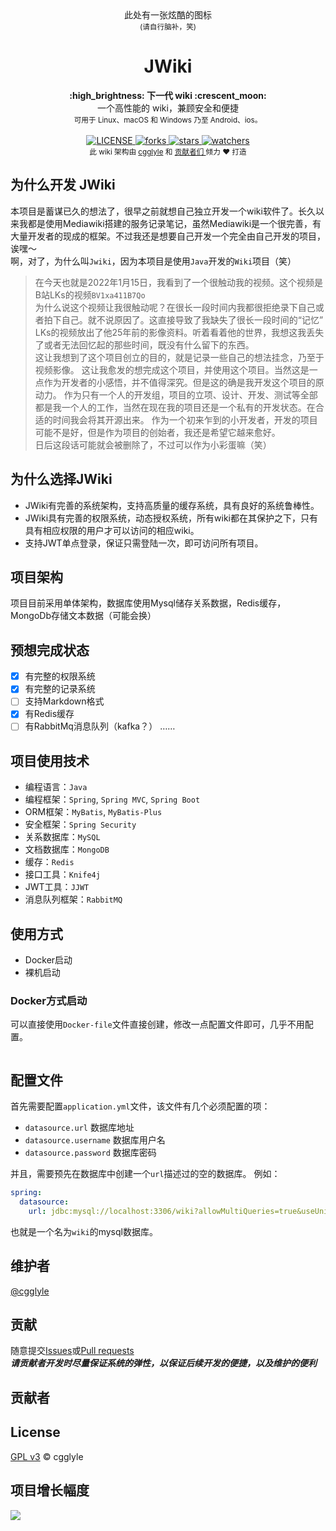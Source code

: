 <div align='center' 
     <h3> 此处有一张炫酷的图标 </h3>
     <br/>
     <sub> (请自行脑补，笑) </sub>
</div>
<h1 align='center'> JWiki </h1>

<div align="center">
  <strong>:high_brightness: 下一代 wiki :crescent_moon:</strong>
  <br>一个高性能的 wiki，兼顾安全和便捷<br>
  <sub>可用于 Linux、macOS 和 Windows 乃至 Android、ios。</sub>
</div>

<br/>

<div align='center'>
  <a href = "LICENSE">
     <img src = "https://img.shields.io/github/license/cgglyle/JWiki.svg" alt = "LICENSE"/>
  </a>
  <a href = "forks">
     <img src = "https://img.shields.io/github/forks/cgglyle/JWiki.svg" alt = "forks"/>
  </a>
  <a href = "stars">
     <img src = "https://img.shields.io/github/stars/cgglyle/JWiki.svg" alt = "stars"/>
  </a>
  <a href = "watchers">
     <img src = "https://img.shields.io/github/watchers/cgglyle/JWiki.svg" alt = "watchers"/>
  </a>
</div>

<div align="center">
  <sub>此 wiki 架构由
    <a href="https://github.com/cgglyle">cgglyle</a> 和
    <a href="https://github.com/cgglyle/JWiki/graphs/contributors">
      贡献者们
    </a>
    倾力 ❤︎ 打造</sub>
</div>

## 为什么开发 JWiki
本项目是蓄谋已久的想法了，很早之前就想自己独立开发一个wiki软件了。长久以来我都是使用Mediawiki搭建的服务记录笔记，虽然Mediawiki是一个很完善，有大量开发者的现成的框架。不过我还是想要自己开发一个完全由自己开发的项目，诶嘿～  
啊，对了，为什么叫``Jwiki``，因为本项目是使用``Java``开发的``Wiki``项目（笑）  


>在今天也就是2022年1月15日，我看到了一个很触动我的视频。这个视频是B站LKs的视频`BV1xa411B7Qo`  
为什么说这个视频让我很触动呢？在很长一段时间内我都很拒绝录下自己或者拍下自己。就不说原因了。这直接导致了我缺失了很长一段时间的“记忆”  
LKs的视频放出了他25年前的影像资料。听着看着他的世界，我想这我丢失了或者无法回忆起的那些时间，既没有什么留下的东西。  
这让我想到了这个项目创立的目的，就是记录一些自己的想法挂念，乃至于视频影像。
这让我愈发的想完成这个项目，并使用这个项目。当然这是一点作为开发者的小感悟，并不值得深究。但是这的确是我开发这个项目的原动力。
作为只有一个人的开发组，项目的立项、设计、开发、测试等全部都是我一个人的工作，当然在现在我的项目还是一个私有的开发状态。在合适的时间我会将其开源出来。
作为一个初来乍到的小开发者，开发的项目可能不是好，但是作为项目的创始者，我还是希望它越来愈好。  
日后这段话可能就会被删除了，不过可以作为小彩蛋嘛（笑）

## 为什么选择JWiki

* JWiki有完善的系统架构，支持高质量的缓存系统，具有良好的系统鲁棒性。
* JWiki具有完善的权限系统，动态授权系统，所有wiki都在其保护之下，只有具有相应权限的用户才可以访问的相应wiki。
* 支持JWT单点登录，保证只需登陆一次，即可访问所有项目。

## 项目架构

项目目前采用单体架构，数据库使用Mysql储存关系数据，Redis缓存，MongoDb存储文本数据（可能会换）

## 预想完成状态

- [x] 有完整的权限系统
- [x] 有完整的记录系统
- [ ] 支持Markdown格式
- [x] 有Redis缓存
- [ ] 有RabbitMq消息队列（kafka？） ……

## 项目使用技术

* 编程语言：`Java`
* 编程框架：`Spring`, `Spring MVC`, `Spring Boot`
* ORM框架：`MyBatis`, `MyBatis-Plus`
* 安全框架：`Spring Security`
* 关系数据库：`MySQL`
* 文档数据库：`MongoDB`
* 缓存：`Redis`
* 接口工具：`Knife4j`
* JWT工具：`JJWT`
* 消息队列框架：`RabbitMQ`

## 使用方式

* Docker启动
* 裸机启动

### Docker方式启动
可以直接使用`Docker-file`文件直接创建，修改一点配置文件即可，几乎不用配置。
```dockerfile

```

## 配置文件
首先需要配置`application.yml`文件，该文件有几个必须配置的项：
* `datasource.url` 数据库地址
* `datasource.username` 数据库用户名
* `datasource.password` 数据库密码

并且，需要预先在数据库中创建一个`url`描述过的空的数据库。
例如：
```yaml
spring:
  datasource:
    url: jdbc:mysql://localhost:3306/wiki?allowMultiQueries=true&useUnicode=true&nullCatalogMeansCurrent=true&characterEncoding=UTF-8  
```
也就是一个名为`wiki`的mysql数据库。

## 维护者
[@cgglyle](https://github.com/cgglyle)

## 贡献
随意提交[Issues](https://github.com/cgglyle/JWiki/issues/new)或[Pull requests](https://github.com/cgglyle/JWiki/pulls)  
***请贡献者开发时尽量保证系统的弹性，以保证后续开发的便捷，以及维护的便利***

## 贡献者

## License
[GPL v3](https://www.gnu.org/licenses/gpl-3.0.html) © cgglyle

## 项目增长幅度
![](https://starchart.cc/cgglyle/JWiki.svg)
